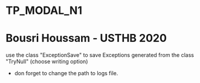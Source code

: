 # TP_MODAL_N1
# Bousri Houssam - USTHB 2020
use the class "ExceptionSave" to save Exceptions generated from the class "TryNull" (choose writing option)
- don forget to change the path to logs file.
